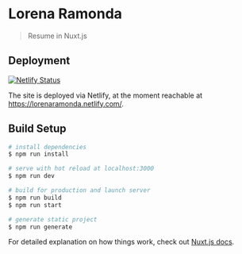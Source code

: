 # Lorena Ramonda

> Resume in Nuxt.js

## Deployment

[![Netlify Status](https://api.netlify.com/api/v1/badges/0d2afc2b-cd8b-4606-9df1-aefcac7bfb39/deploy-status)](https://app.netlify.com/sites/lorenaramonda/deploys)

The site is deployed via Netlify, at the moment reachable at https://lorenaramonda.netlify.com/.

## Build Setup

``` bash
# install dependencies
$ npm run install

# serve with hot reload at localhost:3000
$ npm run dev

# build for production and launch server
$ npm run build
$ npm run start

# generate static project
$ npm run generate
```

For detailed explanation on how things work, check out [Nuxt.js docs](https://nuxtjs.org).
